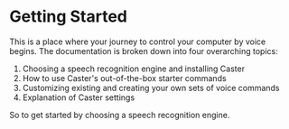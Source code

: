 # Getting Started

This is a place where your journey to control your computer by voice begins. The documentation is broken down into four overarching topics:

1. Choosing a speech recognition engine and installing Caster
2. How to use Caster's out-of-the-box starter commands
3. Customizing existing and creating your own sets of voice commands
4. Explanation of Caster settings

So to get started by choosing a speech recognition engine.
